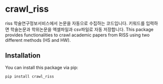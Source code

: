 # crawl_riss
riss 학술연구정보서비스에서 논문을 자동으로 수집하는 코드입니다. 
키워드를 입력하면 학술논문과 학위논문을 엑셀파일과 csv파일로 자동 저장합니다.
This package provides functionalities to crawl academic papers from RISS using two different methods (HS and HW).

## Installation

You can install this package via pip:

```bash
pip install crawl_riss
